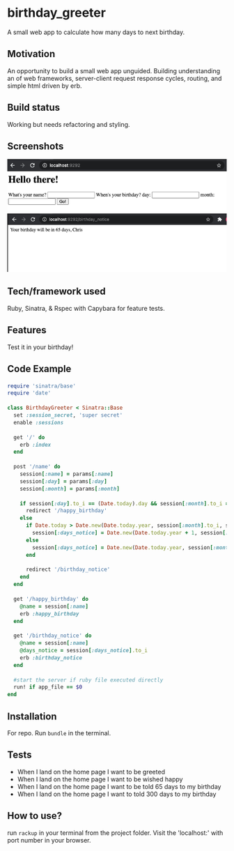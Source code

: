 # birthday_greeter
A small web app to calculate how many days to next birthday.

## Motivation
An opportunity to build a small web app unguided. Building understanding an of web frameworks, server-client request response cycles, routing, and simple html driven by erb.

## Build status
Working but needs refactoring and styling.

## Screenshots
![Home screen](https://github.com/chriswhitehouse/birthday_greeter/blob/main/Screenshot%202020-12-11%20at%2013.59.44.png)
![Birthday notice](https://github.com/chriswhitehouse/birthday_greeter/blob/main/Screenshot%202020-12-11%20at%2014.00.10.png)

## Tech/framework used
Ruby, Sinatra, & Rspec with Capybara for feature tests.

## Features
Test it in your birthday!

## Code Example
```ruby
require 'sinatra/base'
require 'date'

class BirthdayGreeter < Sinatra::Base
  set :session_secret, 'super secret'
  enable :sessions

  get '/' do
    erb :index
  end

  post '/name' do
    session[:name] = params[:name]
    session[:day] = params[:day]
    session[:month] = params[:month]

    if session[:day].to_i == (Date.today).day && session[:month].to_i == (Date.today).month
      redirect '/happy_birthday'
    else
      if Date.today > Date.new(Date.today.year, session[:month].to_i, session[:day].to_i)
        session[:days_notice] = Date.new(Date.today.year + 1, session[:month].to_i, session[:day].to_i) - Date.today
      else
        session[:days_notice] = Date.new(Date.today.year, session[:month].to_i, session[:day].to_i) - Date.today
      end

      redirect '/birthday_notice'
    end
  end

  get '/happy_birthday' do
    @name = session[:name]
    erb :happy_birthday
  end

  get '/birthday_notice' do
    @name = session[:name]
    @days_notice = session[:days_notice].to_i
    erb :birthday_notice
  end

  #start the server if ruby file executed directly
  run! if app_file == $0
end
```

## Installation
For repo. Run `bundle` in the terminal.

## Tests

* When I land on the home page I want to be greeted
* When I land on the home page I want to be wished happy
* When I land on the home page I want to be told 65 days to my birthday
* When I land on the home page I want to told 300 days to my birthday

## How to use?
run `rackup` in your terminal from the project folder. Visit the 'localhost:' with port number in your browser.
